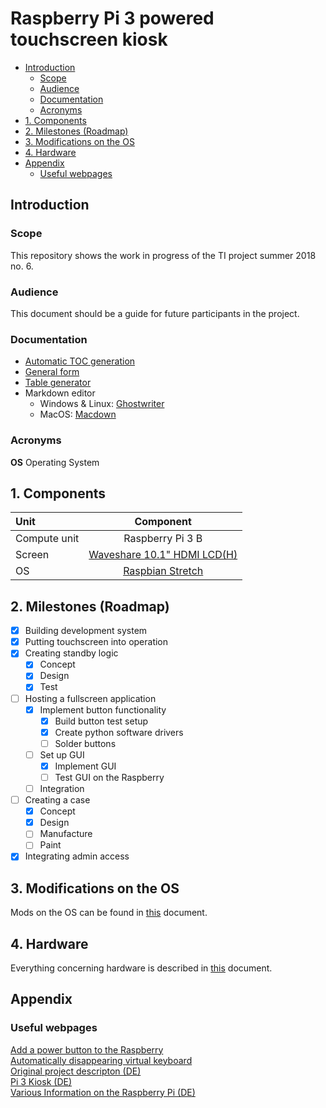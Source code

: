 # Raspberry Pi 3 powered touchscreen kiosk

- [Introduction](#introduction)
  - [Scope](#scope)
  - [Audience](#audience)
  - [Documentation](#documentation)
  - [Acronyms](#acronyms)
- [1. Components](#1-components)
- [2. Milestones (Roadmap)](#2-milestones-roadmap)
- [3. Modifications on the OS](#3-modifications-on-the-os)
- [4. Hardware](#4-hardware)
- [Appendix](#appendix)
  - [Useful webpages](#useful-webpages)

## Introduction

### Scope

This repository shows the work in progress of the TI project summer 2018 no. 6. 

### Audience

This document should be a guide for future participants in the project. 

### Documentation

* [Automatic TOC generation](http://tableofcontent.eu/)
* [General form](https://docs.gitlab.com/ee/user/markdown.html)
* [Table generator](http://www.tablesgenerator.com/markdown_tables)
* Markdown editor 
	- Windows & Linux: [Ghostwriter](https://wereturtle.github.io/ghostwriter/)
	- MacOS: [Macdown](https://macdown.uranusjr.com/)

### Acronyms

**OS** Operating System

## 1. Components


| Unit         | Component                                                                          |
|:-------------|:----------------------------------------------------------------------------------:|
| Compute unit | Raspberry Pi 3 B                                                                   |
| Screen       | [Waveshare 10.1" HDMI LCD(H)](https://www.waveshare.com/wiki/10.1inch_HDMI_LCD_(H))|
| OS           | [Raspbian Stretch](https://www.raspberrypi.org/downloads/raspbian/)                |

## 2. Milestones (Roadmap)

- [x] Building development system
- [x] Putting touchscreen into operation
- [x] Creating standby logic
    - [x] Concept
    - [x] Design
    - [x] Test
- [ ] Hosting a fullscreen application
	- [x] Implement button functionality
		- [x] Build button test setup
		- [x] Create python software drivers
		- [ ] Solder buttons
	- [ ] Set up GUI
		- [x] Implement GUI
		- [ ] Test GUI on the Raspberry 
	- [ ] Integration
- [ ] Creating a case
	- [x] Concept
	- [x] Design
	- [ ] Manufacture
	- [ ] Paint
- [x] Integrating admin access  

## 3. Modifications on the OS

Mods on the OS can be found in [this](documentation/mods.md) document.

## 4. Hardware

Everything concerning hardware is described in [this](hw/hw.md) document.

## Appendix

### Useful webpages
  
[Add a power button to the Raspberry](https://howchoo.com/g/mwnlytk3zmm/how-to-add-a-power-button-to-your-raspberry-pi)  
[Automatically disappearing virtual keyboard](https://raspberrypi.stackexchange.com/questions/61142/how-to-make-onscreen-keyboard-automatically-pop-up-when-entering-input-field)  
[Original project descripton (DE)](http://www.netzmafia.de/skripten/hardware/RasPi/Projekt-Kiosk/)  
[Pi 3 Kiosk (DE)](https://itrig.de/index.php?/archives/2309-Raspberry-Pi-3-Kiosk-Chromium-Autostart-im-Vollbildmodus-einrichten.html)  
[Various Information on the Raspberry Pi (DE)](http://www.elektronik-kompendium.de/sites/raspberry-pi/index.htm)  


